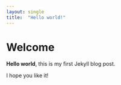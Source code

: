 ```yaml
---
layout: single
title:  "Hello world!"
---
```


# Welcome

**Hello world**, this is my first Jekyll blog post.

I hope you like it!